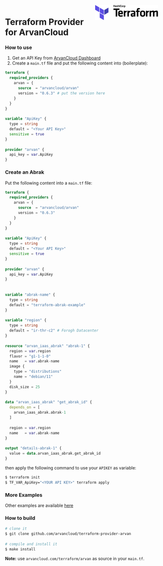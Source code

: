 <a href="https://terraform.io">
    <img src=".github/terraform_logo.svg" alt="Terraform logo" title="Terraform" align="right" height="50" />
</a>

# Terraform Provider for ArvanCloud

### How to use
1. Get an API Key from [ArvanCloud Dashboard](https://panel.arvancloud.com/profile/api-keys)
2. Create a `main.tf` file and put the following content into (boilerplate):
```tf
terraform {
  required_providers {
    arvan = {
      source  = "arvancloud/arvan"
      version = "0.6.3" # put the version here
    }
  }
}

variable "ApiKey" {
  type = string
  default = "<Your API Key>"
  sensitive = true
}

provider "arvan" {
  api_key = var.ApiKey
}
```

### Create an Abrak
Put the following content into a `main.tf` file:
```tf
terraform {
  required_providers {
    arvan = {
      source  = "arvancloud/arvan"
      version = "0.6.3"
    }
  }
}

variable "ApiKey" {
  type = string
  default = "<Your API Key>"
  sensitive = true
}

provider "arvan" {
  api_key = var.ApiKey
}


variable "abrak-name" {
  type = string
  default = "terraform-abrak-example"
}

variable "region" {
  type = string
  default = "ir-thr-c2" # Forogh Datacenter
}

resource "arvan_iaas_abrak" "abrak-1" {
  region = var.region
  flavor = "g1-1-1-0"
  name   = var.abrak-name
  image {
    type = "distributions"
    name = "debian/11"
  }
  disk_size = 25
}

data "arvan_iaas_abrak" "get_abrak_id" {
  depends_on = [
    arvan_iaas_abrak.abrak-1
  ]

  region = var.region
  name   = var.abrak-name
}

output "details-abrak-1" {
  value = data.arvan_iaas_abrak.get_abrak_id
}
```

then apply the following command to use your `APIKEY` as variable:
```bash
$ terraform init
$ TF_VAR_ApiKey="<YOUR API KEY>" terraform apply
```

### More Examples
Other examples are available [here](./examples)

### How to build
```bash
# clone it
$ git clone github.com/arvancloud/terraform-provider-arvan

# compile and install it
$ make install
```
**Note:** use `arvancloud.com/terraform/arvan` as source in your `main.tf`.
